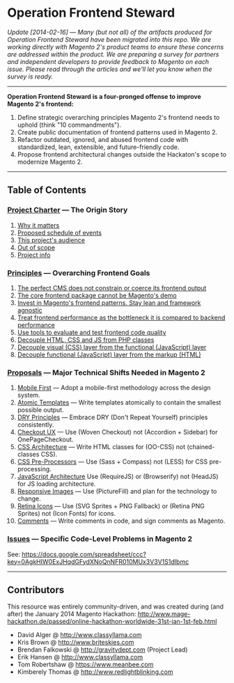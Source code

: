# Operation Frontend Steward

*Update [2014-02-16] — Many (but not all) of the artifacts produced for Operation Frontend Steward have been migrated into this repo. We are working directly with Magento 2's product teams to ensure these concerns are addressed within the product. We are preparing a survey for partners and independent developers to provide feedback to Magento on each issue. Please read through the articles and we'll let you know when the survey is ready.*

---

**Operation Frontend Steward is a four-pronged offense to improve Magento 2's frontend:**

1. Define strategic overarching principles Magento 2's frontend needs to uphold (think "10 commandments").
1. Create public documentation of frontend patterns used in Magento 2.
1. Refactor outdated, ignored, and abused frontend code with standardized, lean, extensible, and future-friendly code.
1. Propose frontend architectural changes outside the Hackaton's scope to modernize Magento 2.

---

## Table of Contents

### [Project Charter](https://github.com/magento-hackathon/operation-frontend-steward/blob/master/charter/README.md) — The Origin Story

1. [Why it matters](https://github.com/magento-hackathon/operation-frontend-steward/blob/master/charter/README.md#why-it-matters)
1. [Proposed schedule of events](https://github.com/magento-hackathon/operation-frontend-steward/blob/master/charter/README.md#proposed-schedule-of-events)
1. [This project's audience](https://github.com/magento-hackathon/operation-frontend-steward/blob/master/charter/README.md#this-projects-audience)
1. [Out of scope](https://github.com/magento-hackathon/operation-frontend-steward/blob/master/charter/README.md#out-of-scope)
1. [Project info](https://github.com/magento-hackathon/operation-frontend-steward/blob/master/charter/README.md#project-info)

### [Principles](https://github.com/magento-hackathon/operation-frontend-steward/blob/master/principles/README.md) — Overarching Frontend Goals

1. [The perfect CMS does not constrain or coerce its frontend output](https://github.com/magento-hackathon/operation-frontend-steward/blob/master/principles/README.md#1-the-perfect-cms-does-not-constrain-or-coerce-its-frontend-output)
1. [The core frontend package cannot be Magento's demo](https://github.com/magento-hackathon/operation-frontend-steward/blob/master/principles/README.md#2-the-core-frontend-package-cannot-be-magentos-demo)
1. [Invest in Magento's frontend patterns. Stay lean and framework agnostic](https://github.com/magento-hackathon/operation-frontend-steward/blob/master/principles/README.md#3-invest-in-magentos-frontend-patterns-stay-lean-and-framework-agnostic)
1. [Treat frontend performance as the bottleneck it is compared to backend performance](https://github.com/magento-hackathon/operation-frontend-steward/blob/master/principles/README.md#4-treat-frontend-performance-as-the-bottleneck-it-is-compared-to-backend-performance)
1. [Use tools to evaluate and test frontend code quality](https://github.com/magento-hackathon/operation-frontend-steward/blob/master/principles/README.md#5-use-tools-to-evaluate-and-test-frontend-code-quality)
1. [Decouple HTML, CSS and JS from PHP classes](https://github.com/magento-hackathon/operation-frontend-steward/blob/master/principles/README.md#6-decouple-html-css-and-js-from-php-classes)
1. [Decouple visual (CSS) layer from the functional (JavaScript) layer](https://github.com/magento-hackathon/operation-frontend-steward/blob/master/principles/README.md#7-decouple-visual-css-layer-from-the-functional-javascript-layer)
1. [Decouple functional (JavaScript) layer from the markup (HTML)](https://github.com/magento-hackathon/operation-frontend-steward/blob/master/principles/README.md#8-decouple-functional-javascript-layer-from-the-markup-html)

### [Proposals](https://github.com/magento-hackathon/operation-frontend-steward/blob/master/proposals/README.md) — Major Technical Shifts Needed in Magento 2

1. [Mobile First](01-mobile-first.md) — Adopt a mobile-first methodology across the design system.
1. [Atomic Templates](02-atomic-templates.md) — Write templates atomically to contain the smallest possible output.
1. [DRY Principles](03-dry-principles.md) — Embrace DRY (Don't Repeat Yourself) principles consistently.
1. [Checkout UX](04-checkout-ux.md) — Use (Woven Checkout) not (Accordion + Sidebar) for OnePageCheckout.
1. [CSS Architecture](05-css-architecture.md) — Write HTML classes for (OO-CSS) not (chained-classes CSS).
1. [CSS Pre-Processors](06-css-pre-processors.md) — Use (Sass + Compass) not (LESS) for CSS pre-processing.
1. [JavaScript Architecture](07-javascript-architecture.md)
Use (RequireJS) or (Browserify) not (HeadJS) for JS loading architecture.
1. [Responsive Images](08-responsive-images.md) — Use (PictureFill) and plan for the technology to change.
1. [Retina Icons](09-retina-icons.md) — Use (SVG Sprites + PNG Fallback) or (Retina PNG Sprites) not (Icon Fonts) for icons.
1. [Comments](10-comments.md) — Write comments in code, and sign comments as Magento.

### [Issues](https://github.com/magento-hackathon/operation-frontend-steward/blob/master/issues/README.md) — Specific Code-Level Problems in Magento 2

See: https://docs.google.com/spreadsheet/ccc?key=0AgkHIW0ExJHqdGFydXNoQnNFR010MUx3V3V1S1dIbmc

---

## Contributors

This resource was entirely community-driven, and was created during (and after) the January 2014 Magento Hackathon: http://www.mage-hackathon.de/passed/online-hackathon-worldwide-31st-jan-1st-feb.html

* David Alger @ http://www.classyllama.com
* Kris Brown @ http://www.briteskies.com
* Brendan Falkowski @ http://gravitydept.com (Project Lead)
* Erik Hansen @ http://www.classyllama.com
* Tom Robertshaw @ https://www.meanbee.com
* Kimberely Thomas @ http://www.redlightblinking.com